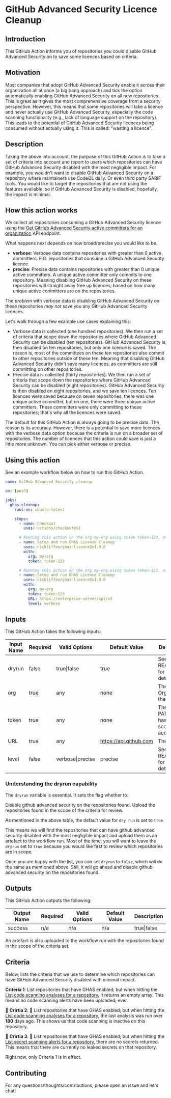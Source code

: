 # GitHub Advanced Security Licence Cleanup

## Introduction

This GitHub Action informs you of repositories you could disable GitHub Advanced Security on to save some licences based on criteria. 

## Motivation

Most companies that adopt GitHub Advanced Security enable it across their organization all at once (a big bang approach) and tick the option automatically enabling GitHub Advanced Security on all new repositories. This is great as it gives the most comprehensive coverage from a security perspective. However, this means that some repositories will take a licence and never actually use GitHub Advanced Security, especially the code scanning functionality (e.g., lack of language support on the repository). This leads to the potential of GitHub Advanced Security licences being consumed without actually using it. This is called: "wasting a licence". 

## Description

Taking the above into account, the purpose of this GitHub Action is to take a set of criteria into account and report to users which repositories can have GitHub Advanced Security disabled with the most negligible impact. For example, you wouldn't want to disable GitHub Advanced Security on a repository where maintainers use CodeQL daily. Or even third party SARIF tools. You would like to target the repositories that are not using the features available, so if GitHub Advanced Security is disabled, hopefully, the impact is minimal. 

## How this action works

We collect all repositories consuming a GitHub Advanced Security licence using the [Get GitHub Advanced Security active committers for an organization](https://docs.github.com/en/rest/reference/billing#get-github-advanced-security-active-committers-for-an-organization) API endpoint. 
 
What happens next depends on how broad/precise you would like to be. 

- **verbose**: Verbose data contains repositories with greater than 0 active committers. E.G. repositories that consume a GitHub Advanced Security licence. 
- **precise**: Precise data contains repositories with greater than 0 unique active committers. A unique active committer only commits to one repository. Meaning disabling GitHub Advanced Security on these repositories will straight away free up licences; based on how many unique active committers are on the repositories. 

The _problem_ with verbose data is disabling GitHub Advanced Security on these repositories _may not_ save you any GitHub Advanced Security licences. 

Let's walk through a few example use cases explaining this: 

- Verbose data is collected (one hundred repositories). We then run a set of criteria that scope down the repositories where GitHub Advanced Security can be disabled (ten repositories). GitHub Advanced Security is then disabled on ten repositories, but only one licence is saved. The reason is, most of the committees on these ten repositories also commit to other repositories outside of these ten. Meaning that disabling GitHub Advanced Security didn't save many licences, as committers are still committing on other repositories. 
- Precise data is collected (thirty repositories). We then run a set of criteria that scope down the repositories where GitHub Advanced Security can be disabled (eight repositories). GitHub Advanced Security is then disabled on eight repositories, and we save ten licences. Ten licences were saved because on seven repositories, there was one unique active committer, but on one, there were three unique active committers. These committers were only committing to these repositories; that's why all the licences were saved. 

The default for this GitHub Action is always going to be precise data. The reason is its accuracy. However, there is a potential to save more licences with the verbose data option because the criteria is run on a broader set of repositories. The number of licences that this action could save is just a little more unknown. You can pick either verbose or precise. 

## Using this action 

See an example workflow below on how to run this GitHub Action.

```yaml
name: GitHub Advanced Security cleanup

on: [push]

jobs:
  ghas-cleanup:
    runs-on: ubuntu-latest

    steps:
      - name: Checkout
        uses: actions/checkout@v2

      # Running this action on the org my-org using token token-123, only collecting precise data.
      - name: Setup and run GHAS Licence Cleanup
        uses: nickliffen/ghas-licence@v1.0.0
        with:
          org: my-org
          token: token-123

      # Running this action on the org my-org using token token-123, on the enterprise server URL https://enterprise-server/api/v3, collecting verbose data.
      - name: Setup and run GHAS Licence Cleanup
        uses: nickliffen/ghas-licence@v1.0.0
        with:
          org: my-org
          token: token-123
          URL: https://enterprise-server/api/v3
          level: verbose
```

## Inputs

This GitHub Action takes the following inputs:

| Input Name | Required | Valid Options     | Default Value          | Description                                    |
|------------|----------|-------------------|------------------------|------------------------------------------------|
| dryrun     | false    | true\|false       | true               | See README.md for more details                 |
| org        | true     | any               | none                   | The GitHub Org to run the script on            |
| token      | true     | any               | none                   | The GitHub PAT which has all repo scope access |
| URL        | true     | any               | https://api.github.com | The API URL                                    |
| level      | false    | verbose\|precise  | precise                | See README.md for more details                 |

### Understanding the dryrun capability 

The `dryrun` variable is essential. It sets the flag whether to:

Disable github advanced security on the repositories found.
Upload the repositories found in the scope of the criteria for review.

As mentioned in the above table, the default value for `dry run` is set to `true`. 

This means we will find the repositories that can have github advanced security disabled with the most negligible impact and upload them as an artefact to the workflow run. Most of the time, you will want to leave the `dryrun` set to `true` because you would like first to review which repositories are in scope. 

Once you are happy with the list, you can set `dryrun` to `false`, which will do the same as mentioned above. Still, it will go ahead and disable github advanced security on the repositories found. 

## Outputs

This GitHub Action outputs the following:

| Output Name | Required | Valid Options | Default Value | Description |
|-------------|----------|---------------|---------------|-------------|
| success     | n/a      | n/a           | n/a           | true\|false |


An artefact is also uploaded to the workflow run with the repositories found in the scope of the criteria set. 

## Criteria 

Below, lists the criteria that we use to determine which repositories can have GitHub Advanced Security disabled with minimal impact.

**Criteria 1**: List repositories that have GHAS enabled; but when hitting the [List code scanning analyses for a repository](https://docs.github.com/en/rest/reference/code-scanning#list-code-scanning-analyses-for-a-repository), it returns an empty array. This means no code scanning alerts have been uploaded; ever.

:construction: **Crirtia 2**: :construction: List repositories that have GHAS enabled; but when hitting the [List code scanning analyses for a repository](https://docs.github.com/en/rest/reference/code-scanning#list-code-scanning-analyses-for-a-repository), the last analysis was run over **180** days ago. This shows us that code scanning is inactive on this repository. 

:construction: **Crirtia 3**: :construction: List repositories that have GHAS enabled; but when hitting the [List secret scanning alerts for a repository](https://docs.github.com/en/rest/reference/secret-scanning#list-secret-scanning-alerts-for-a-repository), there are no secrets returned. This means that there are currently no leaked secrets on that repository.

Right now, only Criteria 1 is in effect.

## Contributing

For any questions/thoughts/contributions, please open an issue and let's chat!